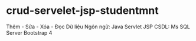 # crud-servelet-jsp-studentmnt
Thêm - Sửa - Xóa - Đọc Dữ liệu
Ngôn ngữ: Java Servlet JSP
CSDL: Ms SQL Server
Bootstrap 4
